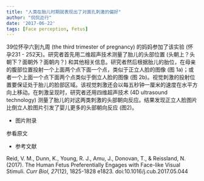 ```yaml
---
title: "人类在胎儿时期就表现出了对面孔刺激的偏好"
author: "侃侃迩行"
date: '2017-06-22'
tags: [Face perception, Fetus]
---
```


39位怀孕六到九周 (the third trimester of pregnancy) 的妈妈参加了该实验 (怀孕231 - 252天)。研究者首先用二维超声技术测量了胎儿的头部位置 (头朝上？头朝下？面朝外？面朝内？) 和其他相关信息。研究者然后根据胎儿的胎位，在母亲的腹部位置投射一个上面两个点下面一个点，类似于正立人脸的图像 (图 1a)；或者一个上面一个点下面两个点类似于倒立人脸的图像 (图 2b)。视觉刺激的投射位置要保证处于胎儿的脸部区域。该视觉刺激还会以每五秒钟一厘米的速度在水平方向上移动。在刺激呈现时，研究者还用四维超声技术 (4D ultrasound technology) 测量了胎儿的对这两类刺激的头部朝向反应。结果发现正立人脸图片比倒立人脸图片引发了婴儿更多的头部朝向反应 (图2)。

- 图片附录

参看原文

- 参考文献

Reid, V. M., Dunn, K., Young, R. J., Amu, J., Donovan, T., & Reissland, N. (2017). The Human Fetus Preferentially Engages with Face-like Visual Stimuli. *Curr Biol, 27*(12), 1825-1828 e1823. doi:10.1016/j.cub.2017.05.044
